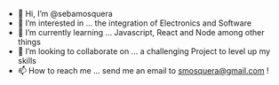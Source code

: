 - 👋 Hi, I’m @sebamosquera
- 👀 I’m interested in ... the integration of Electronics and Software
- 🌱 I’m currently learning ... Javascript, React and Node among other things
- 💞️ I’m looking to collaborate on ... a challenging Project to level up my skills
- 📫 How to reach me ... send me an email to smosquera@gmail.com !

<!---
sebamosquera/sebamosquera is a ✨ special ✨ repository because its `README.md` (this file) appears on your GitHub profile.
You can click the Preview link to take a look at your changes.
--->
